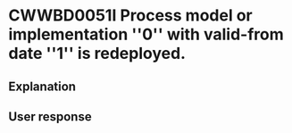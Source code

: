 # CWWBD0051I Process model or implementation ''0'' with valid-from date ''1'' is redeployed.

## Explanation

## User response